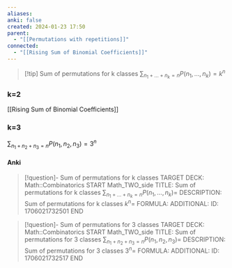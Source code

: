 ```yaml
---
aliases: 
anki: false
created: 2024-01-23 17:50
parent:
  - "[[Permutations with repetitions]]"
connected:
  - "[[Rising Sum of Binomial Coefficients]]"
---
```

> [!tip] Sum of permutations for k classes
$\sum_{n_1+\ldots+n_k=n} P(n_1, \ldots, n_k) = k^n$


### k=2
[[Rising Sum of Binomial Coefficients]]

### k=3
$\sum_{n_1+n_2+n_3=n} P(n_1, n_2, n_3) = 3^n$


#### Anki
> [!question]- Sum of permutations for k classes
TARGET DECK: Math::Combinatorics
START
Math_TWO_side
TITLE: Sum of permutations for k classes
$\sum_{n_1+\ldots+n_k=n} P(n_1, \ldots, n_k) =$
DESCRIPTION: Sum of permutations for k classes
$k^n =$
FORMULA: 
ADDITIONAL:
ID: 1706021732501
END

> [!question]- Sum of permutations for 3 classes
TARGET DECK: Math::Combinatorics
START
Math_TWO_side
TITLE: Sum of permutations for 3 classes
$\sum_{n_1+n_2+n_3=n} P(n_1, n_2, n_3) =$
DESCRIPTION: Sum of permutations for 3 classes
$3^n =$
FORMULA: 
ADDITIONAL:
ID: 1706021732517
END











